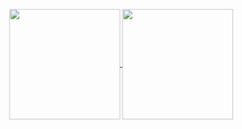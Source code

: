<a href="https://github.com/AnshhSingh/AnshhSingh">
  <img height=200 align="center" src="https://github-readme-stats.vercel.app/api?username=AnshhSingh&count_private=true&show_icons=true&theme=radical&hide_border=true" />
</a> <a href="https://github.com/AnshhSingh/AnshhSingh">
  <img height=200 align="center" src="https://github-readme-stats.vercel.app/api/top-langs/?username=AnshhSingh&hide_progress=true&theme=radical&hide_border=true&langs_count=8&size_weight=0.5&count_weight=0.5"/>
</a>


